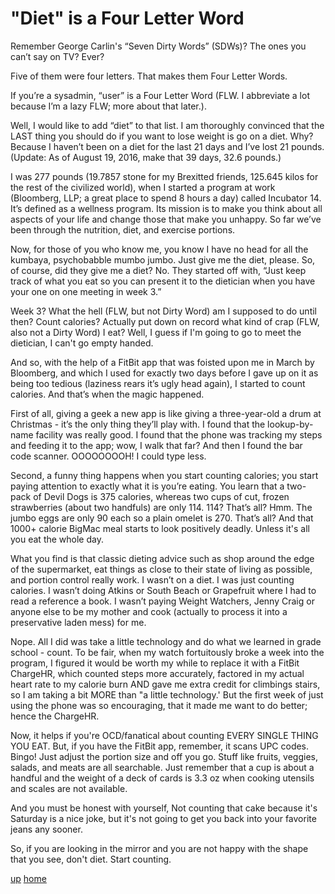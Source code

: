 # "Diet" is a Four Letter Word

Remember George Carlin's “Seven Dirty Words” (SDWs)? The ones you can’t say on TV? Ever?

Five of them were four letters. That makes them Four Letter Words.

If you’re a sysadmin, “user” is a Four Letter Word (FLW. I abbreviate a lot because I’m a lazy FLW; more about that later.).

Well, I would like to add “diet” to that list. I am thoroughly convinced that the LAST thing you should do if you want to lose weight is go on a diet. Why? Because I haven’t been on a diet for the last 21 days and I’ve lost 21 pounds. (Update: As of August 19, 2016, make that 39 days, 32.6 pounds.)

I was 277 pounds (19.7857 stone for my Brexitted friends, 125.645 kilos for the rest of the civilized world), when I started a program at work (Bloomberg, LLP; a great place to spend 8 hours a day) called Incubator 14. It’s defined as a wellness program. Its mission is to make you think about all aspects of your life and change those that make you unhappy. So far we’ve been through the nutrition, diet, and exercise portions.

Now, for those of you who know me, you know I have no head for all the kumbaya, psychobabble mumbo jumbo. Just give me the diet, please. So, of course, did they give me a diet? No. They started off with, “Just keep track of what you eat so you can present it to the dietician when you have your one on one meeting in week 3.”

Week 3? What the hell (FLW, but not Dirty Word) am I supposed to do until then? Count calories? Actually put down on record what kind of crap (FLW, also not a Dirty Word) I eat? Well, I guess if I'm going to go to meet the dietician, I can't go empty handed.


And so, with the help of a FitBit app that was foisted upon me in March by Bloomberg, and which I used for exactly two days before I gave up on it as being too tedious (laziness rears it’s ugly head again), I started to count calories. And that’s when the magic happened.

First of all, giving a geek a new app is like giving a three-year-old a drum at Christmas - it’s the only thing they’ll play with. I found that the lookup-by-name facility was really good. I found that the phone was tracking my steps and feeding it to the app; wow, I walk that far? And then I found the bar code scanner. OOOOOOOOH! I could type less.

Second, a funny thing happens when you start counting calories; you start paying attention to exactly what it is you’re eating. You learn that a two-pack of Devil Dogs is 375 calories, whereas two cups of cut, frozen strawberries (about two handfuls) are only 114. 114? That’s all? Hmm. The jumbo eggs are only 90 each so a plain omelet is 270. That’s all? And that 1000+ calorie BigMac meal starts to look positively deadly. Unless it's all you eat the whole day.

What you find is that classic dieting advice such as shop around the edge of the supermarket, eat things as close to their state of living as possible, and portion control really work. I wasn’t on a diet. I was just counting calories. I wasn’t doing Atkins or South Beach or Grapefruit where I had to read a reference a book. I wasn’t paying Weight Watchers, Jenny Craig or anyone else to be my mother and cook (actually to process it into a preservative laden mess) for me.

Nope. All I did was take a little technology and do what we learned in grade school - count. To be fair, when my watch fortuitously broke a week into the program, I figured it would be worth my while to replace it with a FitBit ChargeHR, which counted steps more accurately, factored in my actual heart rate to my calorie burn AND gave me extra credit for climbings stairs, so I am taking a bit MORE than "a little technology.' But the first week of just using the phone was so encouraging, that it made me want to do better; hence the ChargeHR.

Now, it helps if you're OCD/fanatical about counting EVERY SINGLE THING YOU EAT. But, if you have the FitBit app, remember, it scans UPC codes. Bingo! Just adjust the portion size and off you go. Stuff like fruits, veggies, salads, and meats are all searchable. Just remember that a cup is about a handful and the weight of a deck of cards is 3.3 oz when cooking utensils and scales are not available.

And you must be honest with yourself, Not counting that cake because it's Saturday is a nice joke, but it's not going to get you back into your favorite jeans any sooner.

So, if you are looking in the mirror and you are not happy with the shape that you see, don't diet. Start counting.

[up](..) [home](../..)
